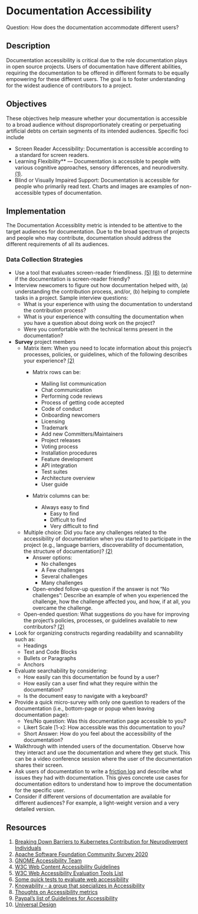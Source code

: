 # Documentation Accessibility

Question: How does the documentation accommodate different users?

## Description

Documentation accessibility is critical due to the role documentation plays in open source projects. Users of documentation have different abilities, requiring the documentation to be offered in different formats to be equally empowering for these different users. The goal is to foster understanding for the widest audience of contributors to a project.

## Objectives

These objectives help measure whether your documentation is accessible to a broad audience without disproportionately creating or perpetuating artificial debts on certain segments of its intended audiences. Specific foci include 

- Screen Reader Accessibility: Documentation is accessible according to a standard for screen readers.
- Learning Flexibility** — Documentation is accessible to people with various cognitive approaches, sensory differences, and neurodiversity. [(1)](https://static.sched.com/hosted_files/kcsna2019/05/Breaking%20Down%20Barriers%20to%20Kubernetes%20Contribution%20for%20Neurodivergent%20Individuals%20%282%29.pdf).
- Blind or Visually Impaired Support: Documentation is accessible for people who primarily read text. Charts and images are examples of non-accessible types of documentation.

## Implementation

The Documentation Accessiblity metric is intended to be attentive to the target audiences for documentation. Due to the broad spectrum of projects and people who may contribute, documentation should address the different requirements of all its audiences.

### Data Collection Strategies

* Use a tool that evaluates screen-reader friendliness. [(5)](https://www.w3.org/WAI/ER/tools/) [(6)](https://a11yproject.com/#Quick-tests) to determine if the documentation is screen-reader friendly?
* Interview newcomers to figure out how documentation helped with, (a) understanding the contribution process, and/or, (b) helping to complete tasks in a project.
Sample interview questions:
  * What is your experience with using the documentation to understand the contribution process?
  * What is your experience with consulting the documentation when you have a question about doing work on the project?
  * Were you comfortable with the technical terms present in the documentation?
* **Survey** project members
  * Matrix item: When you need to locate information about this project’s processes, policies, or guidelines, which of the following describes your experience? [(2)](https://cwiki.apache.org/confluence/pages/viewpage.action?pageId=158869274)
    * Matrix rows can be:
      * Mailing list communication
      * Chat communication
      * Performing code reviews
      * Process of getting code accepted
      * Code of conduct
      * Onboarding newcomers
      * Licensing
      * Trademark
      * Add new Committers/Maintainers
      * Project releases
      * Voting process
      * Installation procedures
      * Feature development
      * API integration
      * Test suites
      * Architecture overview
      * User guide

    * Matrix columns can be:
      * Always easy to find
        * Easy to find
        * Difficult to find
        * Very difficult to find
  * Multiple choice: Did you face any challenges related to the accessibility of documentation when you started to participate in the project (e.g., language barriers, discoverability of documentation, the structure of documentation)? [(2)](https://cwiki.apache.org/confluence/pages/viewpage.action?pageId=158869274)
    * Answer options:
      * No challenges
      * A Few challenges
      * Several challenges
      * Many challenges
    * Open-ended follow-up question if the answer is not “No challenges”: Describe an example of when you experienced the challenge, how the challenge affected you, and how, if at all, you overcame the challenge.
  * Open-ended question: What suggestions do you have for improving the project’s policies, processes, or guidelines available to new contributors? [(2)](https://cwiki.apache.org/confluence/pages/viewpage.action?pageId=158869274)
* Look for organizing constructs regarding readability and scannability such as:
  * Headings
  * Text and Code Blocks
  * Bullets or Paragraphs
  * Anchors
* Evaluate searchability by considering:
  * How easily can this documentation be found by a user?
  * How easily can a user find what they require within the documentation?
  * Is the document easy to navigate with a keyboard?
* Provide a quick micro-survey with only one question to readers of the documentation (i.e., bottom-page or popup when leaving documentation page):
  * Yes/No question: Was this documentation page accessible to you?
  * Likert Scale [1-x]: How accessible was this documentation to you?
  * Short Answer: How do you feel about the accessibility of the documentation?
* Walkthrough with intended users of the documentation. Observe how they interact and use the documentation and where they get stuck. This can be a video conference session where the user of the documentation shares their screen.
* Ask users of documentation to write a [friction log](https://devrel.net/developer-experience/an-introduction-to-friction-logging) and describe what issues they had with documentation. This gives concrete use cases for documentation editors to understand how to improve the documentation for the specific user.
* Consider if different versions of documentation are available for different audiences? For example, a light-weight version and a very detailed version.

## Resources

1. [Breaking Down Barriers to Kubernetes Contribution for Neurodivergent Individuals](https://static.sched.com/hosted_files/kcsna2019/05/Breaking%20Down%20Barriers%20to%20Kubernetes%20Contribution%20for%20Neurodivergent%20Individuals%20%282%29.pdf)
2. [Apache Software Foundation Community Survey 2020](https://cwiki.apache.org/confluence/pages/viewpage.action?pageId=158869274)
3. [GNOME Accessibility Team](https://wiki.gnome.org/Accessibility)
4. [W3C Web Content Accessibility Guidelines](https://www.w3.org/WAI/standards-guidelines/wcag/)
5. [W3C Web Accessibility Evaluation Tools List](https://www.w3.org/WAI/ER/tools/)
6. [Some quick tests to evaluate web accessibility](https://a11yproject.com/#Quick-tests)
7. [Knowability - a group that specializes in Accessibility](https://knowbility.github.io/knowbility-website/services/document-accessibility/)
8. [Thoughts on Accessibility metrics](https://www.boia.org/blog/3-times-accessibility-and-disability-stats-matter-and-3-times-they-dont)
9. [Paypal’s list of Guidelines for Accessibility](http://paypal.github.io/a11y/)
10. [Universal Design](http://shop.oreilly.com/product/9780596518745.do)

